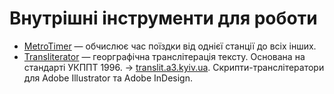 # Внутрішні інструменти для роботи

* [MetroTimer](https://agentyzmin.github.io/a3-tools/metrotimer_js/) — обчислює час поїздки від однієї станції до всіх інших.
* [Transliterator](https://agentyzmin.github.io/a3-tools/a3_translit/) — георграфічна транслітерація тексту. Основана на стандарті УКППТ 1996. → [translit.a3.kyiv.ua](http://translit.a3.kyiv.ua). Скрипти-транслітератори для Adobe Illustrator та Adobe InDesign.
